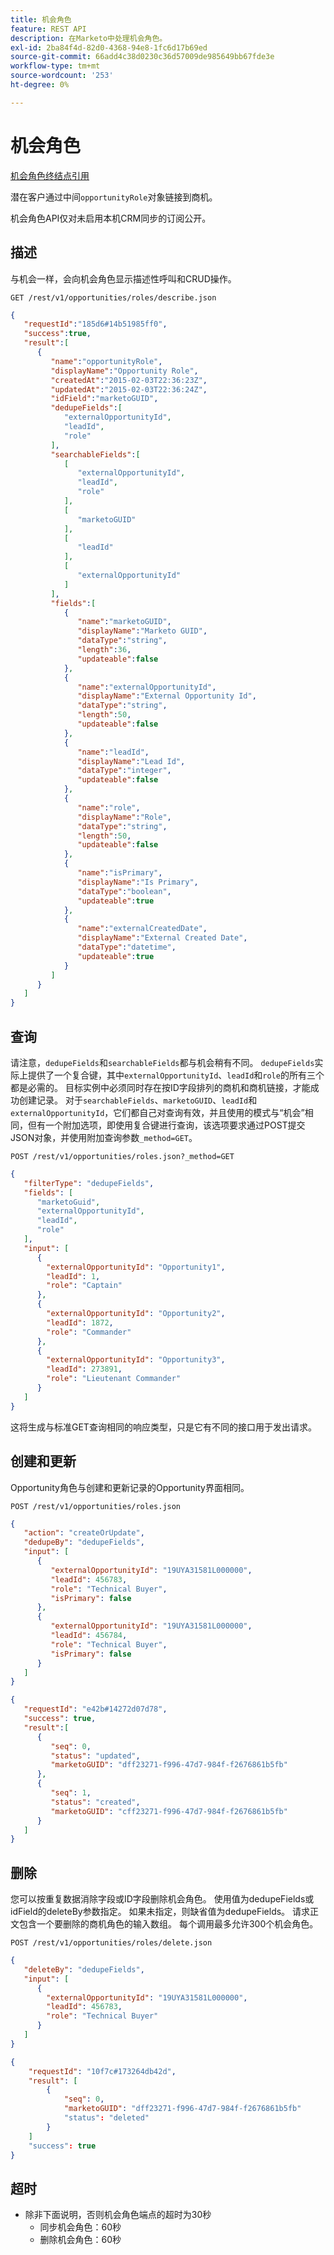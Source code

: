 ```yaml
---
title: 机会角色
feature: REST API
description: 在Marketo中处理机会角色。
exl-id: 2ba84f4d-82d0-4368-94e8-1fc6d17b69ed
source-git-commit: 66add4c38d0230c36d57009de985649bb67fde3e
workflow-type: tm+mt
source-wordcount: '253'
ht-degree: 0%

---
```


# 机会角色

[机会角色终结点引用](https://developer.adobe.com/marketo-apis/api/mapi/#tag/Opportunities/operation/getOpportunityRolesUsingGET)

潜在客户通过中间`opportunityRole`对象链接到商机。

机会角色API仅对未启用本机CRM同步的订阅公开。

## 描述

与机会一样，会向机会角色显示描述性呼叫和CRUD操作。

```
GET /rest/v1/opportunities/roles/describe.json
```

```json
{  
   "requestId":"185d6#14b51985ff0",
   "success":true,
   "result":[  
      {  
         "name":"opportunityRole",
         "displayName":"Opportunity Role",
         "createdAt":"2015-02-03T22:36:23Z",
         "updatedAt":"2015-02-03T22:36:24Z",
         "idField":"marketoGUID",
         "dedupeFields":[  
            "externalOpportunityId",
            "leadId",
            "role"
         ],
         "searchableFields":[  
            [  
               "externalOpportunityId",
               "leadId",
               "role"
            ],
            [  
               "marketoGUID"
            ],
            [  
               "leadId"
            ],
            [  
               "externalOpportunityId"
            ]
         ],
         "fields":[  
            {  
               "name":"marketoGUID",
               "displayName":"Marketo GUID",
               "dataType":"string",
               "length":36,
               "updateable":false
            },
            {  
               "name":"externalOpportunityId",
               "displayName":"External Opportunity Id",
               "dataType":"string",
               "length":50,
               "updateable":false
            },
            {  
               "name":"leadId",
               "displayName":"Lead Id",
               "dataType":"integer",
               "updateable":false
            },
            {  
               "name":"role",
               "displayName":"Role",
               "dataType":"string",
               "length":50,
               "updateable":false
            },
            {  
               "name":"isPrimary",
               "displayName":"Is Primary",
               "dataType":"boolean",
               "updateable":true
            },
            {  
               "name":"externalCreatedDate",
               "displayName":"External Created Date",
               "dataType":"datetime",
               "updateable":true
            }
         ]
      }
   ]
}
```

## 查询

请注意，`dedupeFields`和`searchableFields`都与机会稍有不同。 `dedupeFields`实际上提供了一个复合键，其中`externalOpportunityId`、`leadId`和`role`的所有三个都是必需的。 目标实例中必须同时存在按ID字段排列的商机和商机链接，才能成功创建记录。 对于`searchableFields`、`marketoGUID`、`leadId`和`externalOpportunityId`，它们都自己对查询有效，并且使用的模式与“机会”相同，但有一个附加选项，即使用复合键进行查询，该选项要求通过POST提交JSON对象，并使用附加查询参数`_method=GET`。

```
POST /rest/v1/opportunities/roles.json?_method=GET
```

```json
{  
   "filterType": "dedupeFields",
   "fields": [  
      "marketoGuid",
      "externalOpportunityId",
      "leadId",
      "role"
   ],
   "input": [  
      {  
        "externalOpportunityId": "Opportunity1",
        "leadId": 1,
        "role": "Captain"
      },
      {  
        "externalOpportunityId": "Opportunity2",
        "leadId": 1872,
        "role": "Commander"
      },
      {  
        "externalOpportunityId": "Opportunity3",
        "leadId": 273891,
        "role": "Lieutenant Commander"
      }
   ]
}
```

这将生成与标准GET查询相同的响应类型，只是它有不同的接口用于发出请求。

## 创建和更新

Opportunity角色与创建和更新记录的Opportunity界面相同。

```
POST /rest/v1/opportunities/roles.json
```

```json
{
   "action": "createOrUpdate",
   "dedupeBy": "dedupeFields",
   "input": [
      {  
         "externalOpportunityId": "19UYA31581L000000",
         "leadId": 456783,
         "role": "Technical Buyer",
         "isPrimary": false
      },
      {
         "externalOpportunityId": "19UYA31581L000000",
         "leadId": 456784,
         "role": "Technical Buyer",
         "isPrimary": false
      }
   ]
}
```

```json
{
   "requestId": "e42b#14272d07d78",
   "success": true,
   "result":[
      {
         "seq": 0,
         "status": "updated",
         "marketoGUID": "dff23271-f996-47d7-984f-f2676861b5fb"
      },
      {
         "seq": 1,
         "status": "created",
         "marketoGUID": "cff23271-f996-47d7-984f-f2676861b5fb"
      }
   ]
}
```

## 删除

您可以按重复数据消除字段或ID字段删除机会角色。 使用值为dedupeFields或idField的deleteBy参数指定。 如果未指定，则缺省值为dedupeFields。 请求正文包含一个要删除的商机角色的输入数组。 每个调用最多允许300个机会角色。

```
POST /rest/v1/opportunities/roles/delete.json
```

```json
{  
   "deleteBy": "dedupeFields",
   "input": [  
      {  
        "externalOpportunityId": "19UYA31581L000000",
        "leadId": 456783,
        "role": "Technical Buyer"
      }
   ]
}
```

```json
{
    "requestId": "10f7c#173264db42d",
    "result": [
        {
            "seq": 0,
            "marketoGUID": "dff23271-f996-47d7-984f-f2676861b5fb"
            "status": "deleted"
        }
    ]
    "success": true
}
```

## 超时

- 除非下面说明，否则机会角色端点的超时为30秒
   - 同步机会角色：60秒 
   - 删除机会角色：60秒
